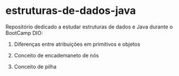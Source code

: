 # estruturas-de-dados-java

Repositório dedicado a estudar estruturas de dados e Java durante o BootCamp DIO:

1. Diferenças entre atribuições em primitivos e objetos

2. Conceito de encademaneto de nós

3. Conceito de pilha
